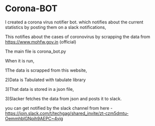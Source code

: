 # Corona-BOT
I created a corona virus notifier bot. which notifies about the current statistics by posting them on a slack notifications,

This notifies about the cases of coronovirus by scrapping the data from https://www.mohfw.gov.in (official)

The main file is corona_bot.py

When it is run,

1The data is scrapped from this website,

2)Data is Tabulated with tabulate library

3)That data is stored in a json file,

3)Slacker fetches the data from json and posts it to slack.


you can get notified by the slack channel from here - https://join.slack.com/t/techgag/shared_invite/zt-czm5dmtu-OemmhblGNpih9AEPC~4vjg
